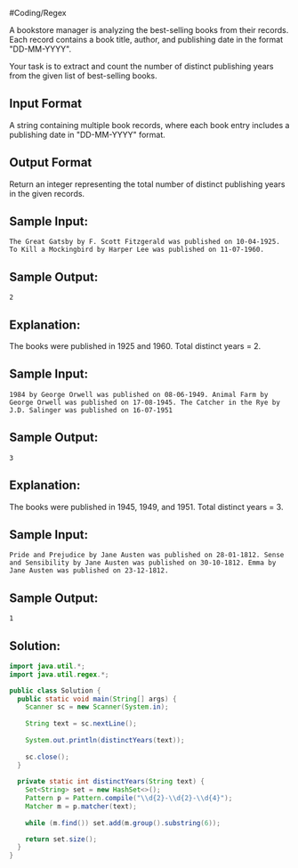 #Coding/Regex

A bookstore manager is analyzing the best-selling books from their records. 
Each record contains a book title, author, and publishing date in the format "DD-MM-YYYY".

Your task is to extract and count the number of distinct publishing years from the given list of best-selling books.

Input Format
------------
A string containing multiple book records, where each book entry includes a publishing date in "DD-MM-YYYY" format.

Output Format
--------------
Return an integer representing the total number of distinct publishing years in the given records.


Sample Input:
--------------
```
The Great Gatsby by F. Scott Fitzgerald was published on 10-04-1925. To Kill a Mockingbird by Harper Lee was published on 11-07-1960.
```

Sample Output:
----------------
```
2
```

Explanation:
--------------
The books were published in 1925 and 1960.
Total distinct years = 2.


Sample Input:
-------------
```
1984 by George Orwell was published on 08-06-1949. Animal Farm by George Orwell was published on 17-08-1945. The Catcher in the Rye by J.D. Salinger was published on 16-07-1951
```

Sample Output:
---------------
```
3
```

Explanation:
-------------
The books were published in 1945, 1949, and 1951.
Total distinct years = 3.

Sample Input:
---------------
```
Pride and Prejudice by Jane Austen was published on 28-01-1812. Sense and Sensibility by Jane Austen was published on 30-10-1812. Emma by Jane Austen was published on 23-12-1812.
```

Sample Output:
----------------
```
1
```

## Solution:

```java
import java.util.*;
import java.util.regex.*;

public class Solution {
  public static void main(String[] args) {
    Scanner sc = new Scanner(System.in);
    
    String text = sc.nextLine();
    
    System.out.println(distinctYears(text));
    
    sc.close();
  }
  
  private static int distinctYears(String text) {
    Set<String> set = new HashSet<>();
    Pattern p = Pattern.compile("\\d{2}-\\d{2}-\\d{4}");
    Matcher m = p.matcher(text);
    
    while (m.find()) set.add(m.group().substring(6));

    return set.size();
  }
}
```
